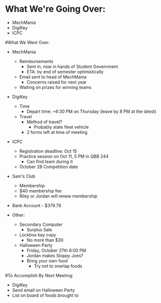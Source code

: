 # What We're Going Over:
- MechMania
- DigiKey
- ICPC

#What We Went Over:  

- MechMania
    - Reimbursements
        - Sent in, now in hands of Student Government
        - ETA: by end of semester optimistically
    - Email sent to head of MechMania
        - Concerns raised for next year
    - Waiting on prizes for winning teams 

- DigiKey
    - Time
        - Depart time: ~6:30 PM on Thursday (leave by 8 PM at the latest)
    - Travel
        -  Method of travel?
            -  Probably state fleet vehicle
        - 2 forms left at time of meeting

 - ICPC
     - Registration deadline: Oct 15
     - Practice session on Oct 11, 5 PM in QBB 244
         - Can find team during it
     - October 28 Competition date

 - Sam's Club
     - Membership
     - $40 membership fee
     - Riley or Jordan will renew membership
 
- Bank Account - $379.79

- Other:
    - Secondary Computer
        - Surplus Sale
    - Lockbox key copy
        - No more than $30
    - Halloween Party
        - Friday, October 27th 6:00 PM
        - Jordan makes Sloppy Joes?
        - Bring your own food
            - Try not to overlap foods

#To Accomplish By Next Meeting:  
- DigiKey
- Send email on Halloween Party
- List on board of foods brought to 